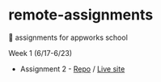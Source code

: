 # remote-assignments
🍫  assignments for appworks school

Week 1 (6/17-6/23)
- Assignment 2 - [Repo](https://github.com/ivavay/remote-assignments/tree/main/week-1/assignment-2) / [Live site](https://ivavay.github.io/remote-assignments/week-1/assignment-2/)
